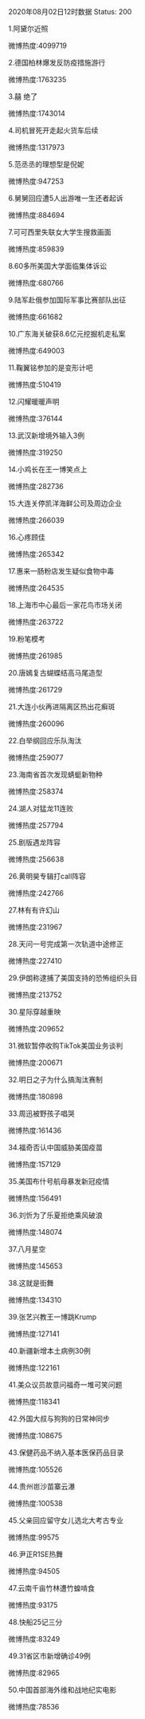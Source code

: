 2020年08月02日12时数据
Status: 200

1.阿黛尔近照

微博热度:4099719

2.德国柏林爆发反防疫措施游行

微博热度:1763235

3.囍 绝了

微博热度:1743014

4.司机冒死开走起火货车后续

微博热度:1317973

5.范丞丞的理想型是倪妮

微博热度:947253

6.舅舅回应遭5人出游唯一生还者起诉

微博热度:884694

7.可可西里失联女大学生搜救画面

微博热度:859839

8.60多所美国大学面临集体诉讼

微博热度:680766

9.陆军赴俄参加国际军事比赛部队出征

微博热度:661682

10.广东海关破获8.6亿元挖掘机走私案

微博热度:649003

11.鞠翼铭参加的是变形计吧

微博热度:510419

12.闪耀暖暖声明

微博热度:376144

13.武汉新增境外输入3例

微博热度:319250

14.小鸡长在王一博笑点上

微博热度:282736

15.大连关停凯洋海鲜公司及周边企业

微博热度:266039

16.心疼顾佳

微博热度:265342

17.惠来一肠粉店发生疑似食物中毒

微博热度:264535

18.上海市中心最后一家花鸟市场关闭

微博热度:263722

19.粉笔模考

微博热度:261985

20.唐嫣复古蝴蝶结高马尾造型

微博热度:261729

21.大连小伙再进隔离区热出花癣斑

微博热度:260096

22.白举纲回应乐队淘汰

微博热度:259077

23.海南省首次发现蜻蜓新物种

微博热度:258374

24.湖人对猛龙11连败

微博热度:257794

25.剧版遇龙阵容

微博热度:256638

26.黄明昊专辑打call阵容

微博热度:242766

27.林有有许幻山

微博热度:231967

28.天问一号完成第一次轨道中途修正

微博热度:227410

29.伊朗称逮捕了美国支持的恐怖组织头目

微博热度:213752

30.星际穿越重映

微博热度:209652

31.微软暂停收购TikTok美国业务谈判

微博热度:200671

32.明日之子为什么搞淘汰赛制

微博热度:180898

33.周迅被野孩子唱哭

微博热度:161436

34.福奇否认中国威胁美国疫苗

微博热度:157129

35.美国布什号航母暴发新冠疫情

微博热度:156491

36.刘忻为了乐夏拒绝乘风破浪

微博热度:148074

37.八月星空

微博热度:145653

38.这就是街舞

微博热度:134310

39.张艺兴教王一博跳Krump

微博热度:127141

40.新疆新增本土病例30例

微博热度:122161

41.美众议员故意问福奇一堆可笑问题

微博热度:118341

42.外国大叔与狗狗的日常神同步

微博热度:108675

43.保健药品不纳入基本医保药品目录

微博热度:105526

44.贵州岜沙苗寨云瀑

微博热度:100538

45.父亲回应留守女儿选北大考古专业

微博热度:99575

46.尹正R1SE热舞

微博热度:94505

47.云南千亩竹林遭竹蝗啃食

微博热度:93175

48.快船25记三分

微博热度:83249

49.31省区市新增确诊49例

微博热度:82965

50.中国首部海外维和战地纪实电影

微博热度:78536

